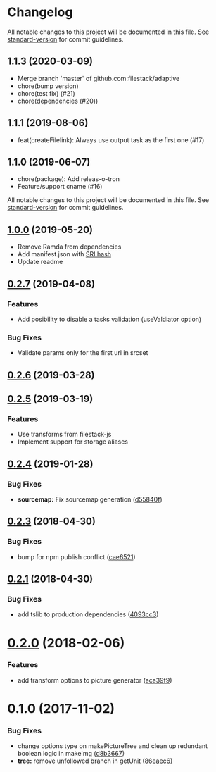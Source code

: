 # Changelog

All notable changes to this project will be documented in this file. See [standard-version](https://github.com/conventional-changelog/standard-version) for commit guidelines.

## 1.1.3 (2020-03-09)
- Merge branch 'master' of github.com:filestack/adaptive
- chore(bump version)
- chore(test fix) (#21)
- chore(dependencies (#20))

## 1.1.1 (2019-08-06)
- feat(createFilelink): Always use output task as the first one (#17)

## 1.1.0 (2019-06-07)
- chore(package): Add releas-o-tron
- Feature/support cname (#16)

All notable changes to this project will be documented in this file. See [standard-version](https://github.com/conventional-changelog/standard-version) for commit guidelines.

## [1.0.0](https://github.com/filestack/adaptive/compare/v0.2.7...v1.0.0) (2019-05-20)
* Remove Ramda from dependencies
* Add manifest.json with [SRI hash](https://developer.mozilla.org/en-US/docs/Web/Security/Subresource_Integrity)
* Update readme


## [0.2.7](https://github.com/filestack/adaptive/compare/v0.2.6...v0.2.7) (2019-04-08)

### Features
* Add posibility to disable a tasks validation (useValdiator option)

### Bug Fixes
* Validate params only for the first url in srcset


## [0.2.6](https://github.com/filestack/adaptive/compare/v0.2.5...v0.2.6) (2019-03-28)



## [0.2.5](https://github.com/filestack/adaptive/compare/v0.2.4...v0.2.5) (2019-03-19)


### Features

* Use transforms from filestack-js
* Implement support for storage aliases


<a name="0.2.4"></a>
## [0.2.4](https://github.com/filestack/adaptive/compare/v0.2.3...v0.2.4) (2019-01-28)


### Bug Fixes

* **sourcemap:** Fix sourcemap generation ([d55840f](https://github.com/filestack/adaptive/commit/d55840f))



<a name="0.2.3"></a>
## [0.2.3](https://github.com/filestack/adaptive/compare/v0.2.1...v0.2.3) (2018-04-30)


### Bug Fixes

* bump for npm publish conflict ([cae6521](https://github.com/filestack/adaptive/commit/cae6521))



<a name="0.2.1"></a>
## [0.2.1](https://github.com/filestack/adaptive/compare/v0.2.0...v0.2.1) (2018-04-30)


### Bug Fixes

* add tslib to production dependencies ([4093cc3](https://github.com/filestack/adaptive/commit/4093cc3))



<a name="0.2.0"></a>
# [0.2.0](https://github.com/filestack/adaptive/compare/v0.1.0...v0.2.0) (2018-02-06)


### Features

* add transform options to picture generator ([aca39f9](https://github.com/filestack/adaptive/commit/aca39f9))



<a name="0.1.0"></a>
# 0.1.0 (2017-11-02)


### Bug Fixes

* change options type on makePictureTree and clean up redundant boolean logic in makeImg ([d8b3667](https://github.com/filestack/adaptive/commit/d8b3667))
* **tree:** remove unfollowed branch in getUnit ([86eaec6](https://github.com/filestack/adaptive/commit/86eaec6))
